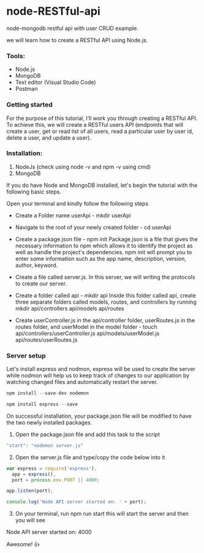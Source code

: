 # node-RESTful-api
node-mongodb restful api with user CRUD example.

we will learn how to create a RESTful API using Node.js.

### Tools:

* Node.js
* MongoDB
* Text editor (Visual Studio Code)
* Postman

### Getting started
For the purpose of this tutorial, I’ll work you through creating a RESTful API. To achieve this, we will create a RESTful users API (endpoints that will create a user, get or read list of all users, read a particular user by user id, delete a user, and update a user).

### Installation:
1. NodeJs (check using node -v and npm -v using cmd)
2. MongoDB


If you do have Node and MongoDB installed, let's begin the tutorial with the following basic steps.

Open your terminal and kindly follow the following steps

* Create a Folder name userApi - mkdir userApi
* Navigate to the root of your newly created folder - cd userApi
* Create a package.json file - npm init
Package.json is a file that gives the necessary information to npm which allows it to identify the project as well as handle the project's dependencies.
npm init will prompt you to enter some information such as the app name, description, version, author, keyword.

* Create a file called server.js.
In this server, we will writing the protocols to create our server.

* Create a folder called api - mkdir api
Inside this folder called api, create three separate folders called models, routes, and controllers by running mkdir api/controllers api/models api/routes

* Create userController.js in the api/controller folder, userRoutes.js in the routes folder, and userModel in the model folder - touch api/controllers/userController.js api/models/userModel.js api/routes/userRoutes.js


### Server setup

Let's install express and nodmon, express will be used to create the server while nodmon will help us to keep track of changes to our application by watching changed files and automatically restart the server.

```javascript
npm install --save-dev nodemon
```

```javascript
npm install express --save
```
On successful installation, your package.json file will be modified to have the two newly installed packages.

1. Open the package.json file and add this task to the script

```javascript
"start": "nodemon server.js"
```
2. Open the server.js file and type/copy the code below into it

```javascript
var express = require('express'),
  app = express(),
  port = process.env.PORT || 4000;

app.listen(port);

console.log('Node API server started on: ' + port);
```
3. On your terminal, run npm run start this will start the server and then you will see

Node API server started on: 4000

Awesome! :+1:
